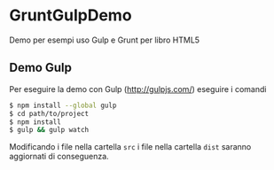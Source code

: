 GruntGulpDemo
=============

Demo per esempi uso Gulp e Grunt per libro HTML5

Demo Gulp
---------

Per eseguire la demo con Gulp (http://gulpjs.com/) eseguire i comandi

```sh
$ npm install --global gulp
$ cd path/to/project
$ npm install
$ gulp && gulp watch
```

Modificando i file nella cartella `src` i file nella cartella `dist` saranno aggiornati di conseguenza.
